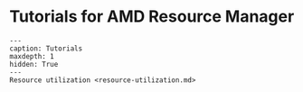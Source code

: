 <!--
Copyright © Advanced Micro Devices, Inc., or its affiliates.

SPDX-License-Identifier: MIT
-->

# Tutorials for AMD Resource Manager

```{toctree}
---
caption: Tutorials
maxdepth: 1
hidden: True
---
Resource utilization <resource-utilization.md>
```
